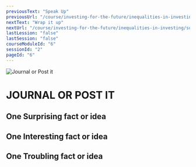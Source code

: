 ```yaml
---
previousText: "Speak Up"
previousUrl: "/course/investing-for-the-future/inequalities-in-investing/discussion"
nextText: "Wrap it up"
nextUrl: "/course/investing-for-the-future/inequalities-in-investing/summary"
lastLession: "false"
lastSession: "false"
courseModuleId: "6"
sessionId: "2"
pageId: "6"
---
```



![Journal or Post it](/assets/img/journal-it.png)
# JOURNAL OR POST IT

## One Surprising fact or idea
<sparkle-feed-post assignment-name="One Surprising fact or idea" ></sparkle-feed-post>

## One Interesting fact or idea
<sparkle-feed-post assignment-name="One Interesting fact or idea" ></sparkle-feed-post>

## One Troubling fact or idea
<sparkle-feed-post assignment-name="One Troubling fact or idea" ></sparkle-feed-post>
